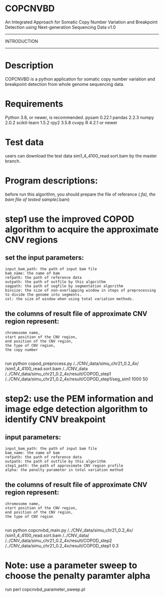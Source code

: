 # COPCNVBD
An Integrated Approach for Somatic Copy Number Variation and Breakpoint Detection using Next-generation Sequencing Data
v1.0

******************************************************************************
INTRODUCTION
******************************************************************************


Description
===========

COPCNVBD is a python application for somatic copy number variation and breakpoint 
detection from whole genome sequencing data.

Requirements
============

Python 3.8, or newer, is recommended. 
pysam 0.22.1
pandas 2.2.3
numpy 2.0.2
scikit-learn 1.5.2
rpy2 3.5.8
cvxpy
R 4.2.1 or newer

Test data
============
users can download the test data sim1_4_4100_read.sort.bam by the master branch.

Program descriptions:
====================
before run this algorithm, you should prepare the file of referance (*.fa), the bam file of tested sample(*.bam)

# step1 use the improved COPOD algorithm to acquire the approximate CNV regions

## set the input parameters: 
	input_bam_path: the path of input bam file
 	bam_name: the name of bam
	refpath: the path of reference data
 	outpath: the path of outfile by this algorithm
 	segpath: the path of segfile by segmentation algorithm 
 	binsize: the size of non-overlapping window in steps of preprocessing to divide the genome into segments.
 	col: the size of window when using total variation methods.
##

## the columns of result file of approximate CNV region represent: 
	chromosome name, 
	start position of the CNV region, 
	end position of the CNV region, 
	the type of CNV region, 
	the copy number
##
	
run python copod_preprocess.py /../CNV_data/simu_chr21_0.2_4x/ /sim1_4_4100_read.sort.bam /../CNV_data /../CNV_data/simu_chr21_0.2_4x/result/COPOD_step1 /../CNV_data/simu_chr21_0.2_4x/result/COPOD_step1/seg_sim1 1000 50



# step2: use the PEM information and image edge detection algorithm to identify CNV breakpoint
## input parameters:
	input_bam_path: the path of input bam file
 	bam_name: the name of bam
	refpath: the path of reference data
 	outpath: the path of outfile by this algorithm
	step1_path: the path of approximate CNV region profile
 	alpha: the penalty parameter in total variation method

##
## the columns of result file of approximate CNV region represent: 
	chromosome name, 
	start position of the CNV region, 
	end position of the CNV region, 
	the type of CNV region
##

run python copcnvbd_main.py /../CNV_data/simu_chr21_0.2_4x/ /sim1_4_4100_read.sort.bam /../CNV_data/ /../CNV_data/simu_chr21_0.2_4x/result/COPOD_step2 /../CNV_data/simu_chr21_0.2_4x/result/COPOD_step1 0.3

# Note: use a parameter sweep to choose the penalty paramter alpha
run perl copcnvbd_parameter_sweep.pl


